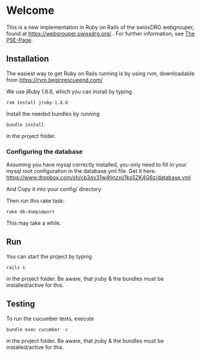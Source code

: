 # Welcome

This is a new implementation in Ruby on Rails of the swissDRG webgrouper, 
found at https://webgrouper.swissdrg.org/ . For further information, see [The PSE-Page](http://pym.unibe.ch/pse/wiki/doku.php?id=pse1:home).

## Installation

The easiest way to get Ruby on Rails running is by using rvm, downloadable from https://rvm.beginrescueend.com/

We use jRuby 1.6.6, which you can install by typing

	rvm install jruby-1.6.6
	
Install the needed bundles by running

	bundle install
	
in the project folder.

### Configuring the database

Assuming you have mysql correctly installed, you only need to fill in your mysql root configuration in
the database.yml file.  Get it here: https://www.dropbox.com/sh/cb3qv31w4tjnzxj/1ks5ZK4G6z/database.yml

And Copy it into your config/ directory

Then run this rake task:

	rake db:dumpimport

This may take a while.
	
## Run

You can start the project by typing
	
	rails s

in the project folder. Be aware, that jruby & the bundles must be installed/active for this.

## Testing

To run the cucumber tests, execute
	
	bundle exec cucumber -c

in the project folder. Be aware, that jruby & the bundles must be installed/active for this.
